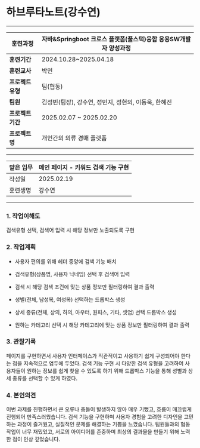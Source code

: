 # 하브루타노트(강수연)

---

| **훈련과정** | 자바&Springboot 크로스 플랫폼(풀스택)융합 응용SW개발자 양성과정 |
| --- | --- |
| **훈련기간** | 2024.10.28~2025.04.18 |
| **훈련교사** | 박민 |
| **프로젝트 유형** | 팀(협동) |
| **팀원** | 김정빈(팀장), 강수연, 정민지, 정현의, 이동욱, 한혜진 |
| **프로젝트 기간** | 2025.02.07 ~ 2025.02.20 |
| **프로젝트명** | 개인간의 의류 경매 플랫폼 |

---

| 맡은 임무 | 메인 페이지 - 키워드 검색 기능 구현 |
| --- | --- |
| 작성일 | 2025.02.19 |
| 훈련생명 | 강수연 |

---

### 1. 작업이해도

검색유형 선택, 검색어 입력 시 해당 정보만 노출되도록 구현

### 2. 작업계획

- 사용자 편의를 위해 헤더 중앙에 검색 기능 배치
- 검색유형(상품명, 사용자 닉네임) 선택 후 검색어 입력
- 검색 시 해당 검색 조건에 맞는 상품 정보만 필터링하여 결과 출력

- 성별(전체, 남성복, 여성복) 선택하는 드롭박스 생성
- 상세 종류(전체, 상의, 하의, 아우터, 원피스, 기타, 셋업) 선택 드롭박스 생성
- 원하는 카테고리 선택 시 해당 카테고리에 맞는 상품 정보만 필터링하여 결과 출력

### 3. 관찰기록

페이지를 구현하면서 사용자 인터페이스가 직관적이고 사용하기 쉽게 구성되어야 한다는 점을 지속적으로 염두에 두었다.
검색 기능 구현 시 다양한 검색 유형을 고려하여 사용자들이 원하는 정보를 쉽게 찾을 수 있도록 하기 위해
드롭박스 기능을 통해 성별과 상세 종류를 선택할 수 있게 하였다.

### 4. 본인의견

이번 과제를 진행하면서 큰 오류나 충돌이 발생하지 않아 매우 기뻤고, 흐름이 매끄럽게 진행되어 만족스러웠습니다.
검색 기능을 구현하며 사용자 경험을 고려한 디자인을 고민하는 과정이 즐거웠고, 실질적인 문제를 해결하는 기쁨을 느꼈습니다.
팀원들과의 협동 작업이 너무 재밌었고, 서로의 아이디어를 존중하며 최상의 결과물을 만들기 위해 노력한 점이 인상 깊었습니다.
